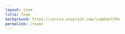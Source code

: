 ```yaml
---
layout: team
title: Team
background: https://source.unsplash.com/iuqmGmst5Po
permalink: /team/
---
```

